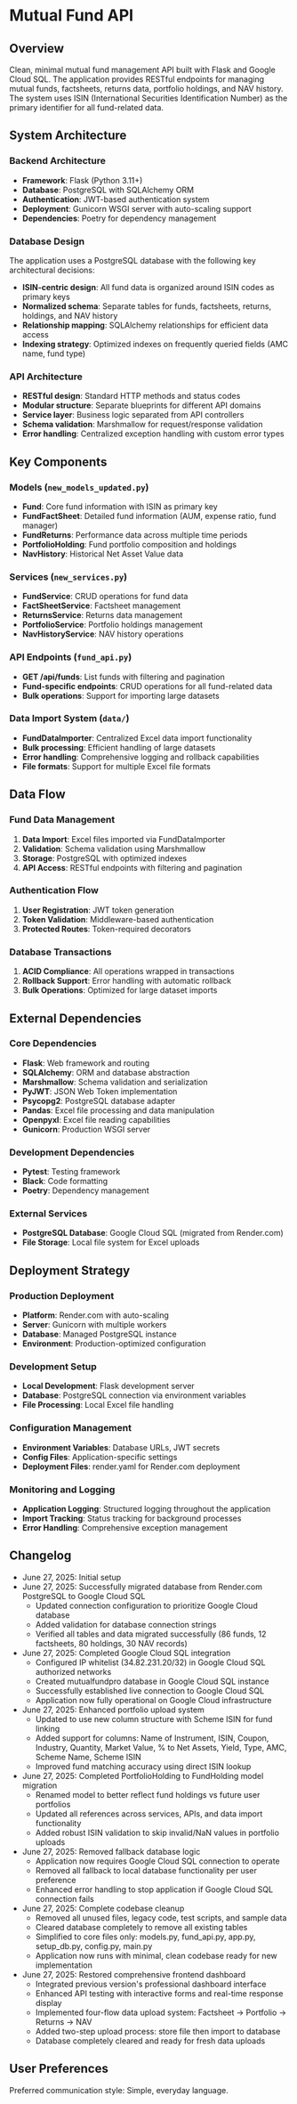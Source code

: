 # Mutual Fund API

## Overview

Clean, minimal mutual fund management API built with Flask and Google Cloud SQL. The application provides RESTful endpoints for managing mutual funds, factsheets, returns data, portfolio holdings, and NAV history. The system uses ISIN (International Securities Identification Number) as the primary identifier for all fund-related data.

## System Architecture

### Backend Architecture
- **Framework**: Flask (Python 3.11+)
- **Database**: PostgreSQL with SQLAlchemy ORM
- **Authentication**: JWT-based authentication system
- **Deployment**: Gunicorn WSGI server with auto-scaling support
- **Dependencies**: Poetry for dependency management

### Database Design
The application uses a PostgreSQL database with the following key architectural decisions:
- **ISIN-centric design**: All fund data is organized around ISIN codes as primary keys
- **Normalized schema**: Separate tables for funds, factsheets, returns, holdings, and NAV history
- **Relationship mapping**: SQLAlchemy relationships for efficient data access
- **Indexing strategy**: Optimized indexes on frequently queried fields (AMC name, fund type)

### API Architecture
- **RESTful design**: Standard HTTP methods and status codes
- **Modular structure**: Separate blueprints for different API domains
- **Service layer**: Business logic separated from API controllers
- **Schema validation**: Marshmallow for request/response validation
- **Error handling**: Centralized exception handling with custom error types

## Key Components

### Models (`new_models_updated.py`)
- **Fund**: Core fund information with ISIN as primary key
- **FundFactSheet**: Detailed fund information (AUM, expense ratio, fund manager)
- **FundReturns**: Performance data across multiple time periods
- **PortfolioHolding**: Fund portfolio composition and holdings
- **NavHistory**: Historical Net Asset Value data

### Services (`new_services.py`)
- **FundService**: CRUD operations for fund data
- **FactSheetService**: Factsheet management
- **ReturnsService**: Returns data management
- **PortfolioService**: Portfolio holdings management
- **NavHistoryService**: NAV history operations

### API Endpoints (`fund_api.py`)
- **GET /api/funds**: List funds with filtering and pagination
- **Fund-specific endpoints**: CRUD operations for all fund-related data
- **Bulk operations**: Support for importing large datasets

### Data Import System (`data/`)
- **FundDataImporter**: Centralized Excel data import functionality
- **Bulk processing**: Efficient handling of large datasets
- **Error handling**: Comprehensive logging and rollback capabilities
- **File formats**: Support for multiple Excel file formats

## Data Flow

### Fund Data Management
1. **Data Import**: Excel files imported via FundDataImporter
2. **Validation**: Schema validation using Marshmallow
3. **Storage**: PostgreSQL with optimized indexes
4. **API Access**: RESTful endpoints with filtering and pagination

### Authentication Flow
1. **User Registration**: JWT token generation
2. **Token Validation**: Middleware-based authentication
3. **Protected Routes**: Token-required decorators

### Database Transactions
1. **ACID Compliance**: All operations wrapped in transactions
2. **Rollback Support**: Error handling with automatic rollback
3. **Bulk Operations**: Optimized for large dataset imports

## External Dependencies

### Core Dependencies
- **Flask**: Web framework and routing
- **SQLAlchemy**: ORM and database abstraction
- **Marshmallow**: Schema validation and serialization
- **PyJWT**: JSON Web Token implementation
- **Psycopg2**: PostgreSQL database adapter
- **Pandas**: Excel file processing and data manipulation
- **Openpyxl**: Excel file reading capabilities
- **Gunicorn**: Production WSGI server

### Development Dependencies
- **Pytest**: Testing framework
- **Black**: Code formatting
- **Poetry**: Dependency management

### External Services
- **PostgreSQL Database**: Google Cloud SQL (migrated from Render.com)
- **File Storage**: Local file system for Excel uploads

## Deployment Strategy

### Production Deployment
- **Platform**: Render.com with auto-scaling
- **Server**: Gunicorn with multiple workers
- **Database**: Managed PostgreSQL instance
- **Environment**: Production-optimized configuration

### Development Setup
- **Local Development**: Flask development server
- **Database**: PostgreSQL connection via environment variables
- **File Processing**: Local Excel file handling

### Configuration Management
- **Environment Variables**: Database URLs, JWT secrets
- **Config Files**: Application-specific settings
- **Deployment Files**: render.yaml for Render.com deployment

### Monitoring and Logging
- **Application Logging**: Structured logging throughout the application
- **Import Tracking**: Status tracking for background processes
- **Error Handling**: Comprehensive exception management

## Changelog

- June 27, 2025: Initial setup
- June 27, 2025: Successfully migrated database from Render.com PostgreSQL to Google Cloud SQL
  - Updated connection configuration to prioritize Google Cloud database
  - Added validation for database connection strings
  - Verified all tables and data migrated successfully (86 funds, 12 factsheets, 80 holdings, 30 NAV records)
- June 27, 2025: Completed Google Cloud SQL integration
  - Configured IP whitelist (34.82.231.20/32) in Google Cloud SQL authorized networks
  - Created mutualfundpro database in Google Cloud SQL instance
  - Successfully established live connection to Google Cloud SQL
  - Application now fully operational on Google Cloud infrastructure
- June 27, 2025: Enhanced portfolio upload system
  - Updated to use new column structure with Scheme ISIN for fund linking
  - Added support for columns: Name of Instrument, ISIN, Coupon, Industry, Quantity, Market Value, % to Net Assets, Yield, Type, AMC, Scheme Name, Scheme ISIN
  - Improved fund matching accuracy using direct ISIN lookup
- June 27, 2025: Completed PortfolioHolding to FundHolding model migration
  - Renamed model to better reflect fund holdings vs future user portfolios
  - Updated all references across services, APIs, and data import functionality
  - Added robust ISIN validation to skip invalid/NaN values in portfolio uploads
- June 27, 2025: Removed fallback database logic
  - Application now requires Google Cloud SQL connection to operate
  - Removed all fallback to local database functionality per user preference
  - Enhanced error handling to stop application if Google Cloud SQL connection fails
- June 27, 2025: Complete codebase cleanup
  - Removed all unused files, legacy code, test scripts, and sample data
  - Cleared database completely to remove all existing tables
  - Simplified to core files only: models.py, fund_api.py, app.py, setup_db.py, config.py, main.py
  - Application now runs with minimal, clean codebase ready for new implementation
- June 27, 2025: Restored comprehensive frontend dashboard
  - Integrated previous version's professional dashboard interface
  - Enhanced API testing with interactive forms and real-time response display
  - Implemented four-flow data upload system: Factsheet → Portfolio → Returns → NAV
  - Added two-step upload process: store file then import to database
  - Database completely cleared and ready for fresh data uploads

## User Preferences

Preferred communication style: Simple, everyday language.